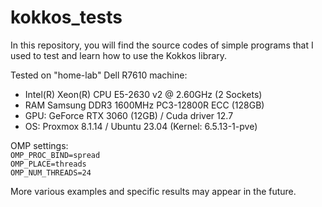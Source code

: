 # kokkos_tests

In this repository, you will find the source codes of simple programs that I used to test and learn how to use the Kokkos library.

Tested on "home-lab" Dell R7610 machine:
* Intel(R) Xeon(R) CPU E5-2630 v2 @ 2.60GHz (2 Sockets)
* RAM Samsung DDR3 1600MHz PC3-12800R ECC (128GB)
* GPU: GeForce RTX 3060 (12GB) / Cuda driver 12.7
* OS: Proxmox 8.1.14 / Ubuntu 23.04 (Kernel: 6.5.13-1-pve)

OMP settings:\
`OMP_PROC_BIND=spread`\
`OMP_PLACE=threads`\
`OMP_NUM_THREADS=24`

More various examples and specific results may appear in the future.
